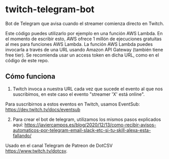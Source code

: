 # twitch-telegram-bot

Bot de Telegram que avisa cuando el streamer comienza directo en Twitch.

Este código puedes utilizarlo por ejemplo en una función AWS Lambda. En el momento de escribir esto, AWS ofrece 1 millón de ejecuciones gratuitas al mes para funciones AWS Lambda. La función AWS Lambda puedes invocarla a través de una URL usando Amazon API Gateway (también tiene free tier). Se recomienda usar un access token en dicha URL, como en el código de este repo.

## Cómo funciona

1. Twitch invoca a nuestra URL cada vez que sucede el evento al que nos suscribimos, en este caso el evento "streamer 'X' está online". 

Para suscribirnos a estos eventos en Twitch, usamos EventSub: <https://dev.twitch.tv/docs/eventsub>

2. Para crear el bot de telegram, utilizamos los mismos pasos explicados aquí:
<https://javiercampos.es/blog/2020/12/13/como-recibir-avisos-automaticos-por-telegram-email-slack-etc-si-tu-skill-alexa-esta-fallando/>

Usado en el canal Telegram de Patreon de DotCSV <https://www.twitch.tv/dotcsv>.